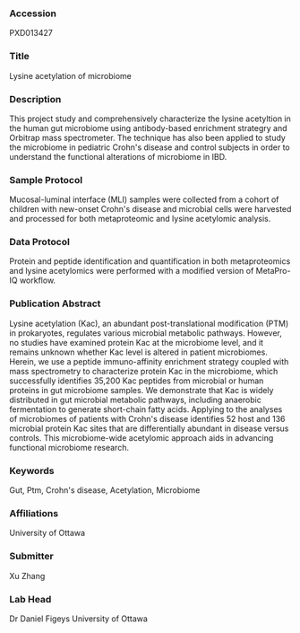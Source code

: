 ### Accession
PXD013427

### Title
Lysine acetylation of microbiome

### Description
This project study and comprehensively characterize the lysine acetyltion in the human gut microbiome using antibody-based enrichment strategry and Orbitrap mass spectrometer. The technique has also been applied to study the microbiome in pediatric Crohn's disease and control subjects in order to understand the functional alterations of microbiome in IBD.

### Sample Protocol
Mucosal-luminal interface (MLI) samples were collected from a cohort of children with new-onset Crohn's disease and microbial cells were harvested and processed for both metaproteomic and lysine acetylomic analysis.

### Data Protocol
Protein and peptide identification and quantification in both metaproteomics and lysine acetylomics were performed with a modified version of MetaPro-IQ workflow.

### Publication Abstract
Lysine acetylation (Kac), an abundant post-translational modification (PTM) in prokaryotes, regulates various microbial metabolic pathways. However, no studies have examined protein Kac at the microbiome level, and it remains unknown whether Kac level is altered in patient microbiomes. Herein, we use a peptide immuno-affinity enrichment strategy coupled with mass spectrometry to characterize protein Kac in the microbiome, which successfully identifies 35,200 Kac peptides from microbial or human proteins in gut microbiome samples. We demonstrate that Kac is widely distributed in gut microbial metabolic pathways, including anaerobic fermentation to generate short-chain fatty acids. Applying to the analyses of microbiomes of patients with Crohn's disease identifies 52 host and 136 microbial protein Kac sites that are differentially abundant in disease versus controls. This microbiome-wide acetylomic approach aids in advancing functional microbiome research.

### Keywords
Gut, Ptm, Crohn's disease, Acetylation, Microbiome

### Affiliations
University of Ottawa

### Submitter
Xu Zhang

### Lab Head
Dr Daniel Figeys
University of Ottawa


